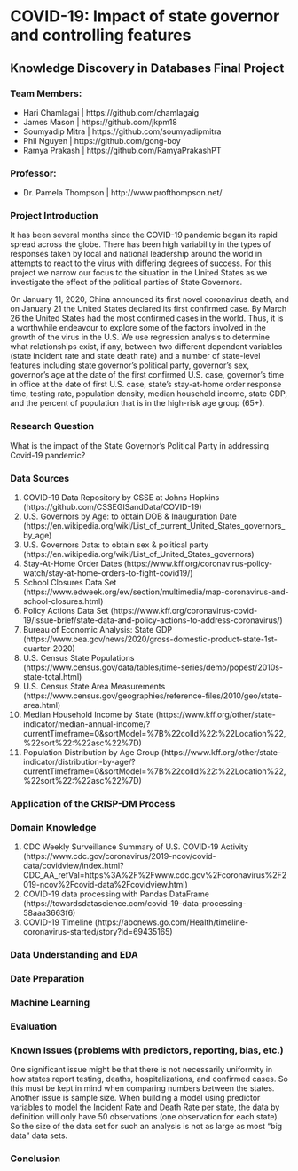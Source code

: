 <h1> COVID-19: Impact of state governor and controlling features </h1>
<h2> Knowledge Discovery in Databases Final Project </h2>
 
<h3>Team Members:</h3> 
<ul>
<li>Hari Chamlagai | https://github.com/chamlagaig</li>
<li>James Mason | https://github.com/jkpm18</li>
<li>Soumyadip Mitra | https://github.com/soumyadipmitra</li>
<li>Phil Nguyen | https://github.com/gong-boy</li>
<li>Ramya Prakash | https://github.com/RamyaPrakashPT</li>
</ul>

<h3>Professor:</h3>
<ul>
<li>Dr. Pamela Thompson | http://www.profthompson.net/ </li>
</ul>

<h3>Project Introduction</h3>
	<p>It has been several months since the COVID-19 pandemic began its rapid spread across the globe. There has been high variability in the types of responses taken by local and national leadership around the world in attempts to react to the virus with differing degrees of success. For this project we narrow our focus to the situation in the United States as we investigate the effect of the political parties of State Governors.</p>
	<p>On January 11, 2020, China announced its first novel coronavirus death, and on January 21 the United States declared its first confirmed case. By March 26 the United States had the most confirmed cases in the world. Thus, it is a worthwhile endeavour to explore some of the factors involved in the growth of the virus in the U.S. We use regression analysis to determine what relationships exist, if any, between two different dependent variables (state incident rate and state death rate) and a number of state-level features including state governor’s political party, governor’s sex, governor’s age at the date of the first confirmed U.S. case, governor’s time in office at the date of first U.S. case, state’s stay-at-home order response time, testing rate, population density, median household income, state GDP, and the percent of population that is in the high-risk age group (65+).</p>


<h3>Research Question</h3>
<p>What is the impact of the State Governor’s Political Party in addressing Covid-19 pandemic?</p>


<h3>Data Sources</h3>
<ol>
<li>COVID-19 Data Repository by CSSE at Johns Hopkins (https://github.com/CSSEGISandData/COVID-19)</li>
<li>U.S. Governors by Age: to obtain DOB & Inauguration Date (https://en.wikipedia.org/wiki/List_of_current_United_States_governors_by_age)</li>
<li>U.S. Governors Data: to obtain sex & political party  (https://en.wikipedia.org/wiki/List_of_United_States_governors)</li>
<li>Stay-At-Home Order Dates (https://www.kff.org/coronavirus-policy-watch/stay-at-home-orders-to-fight-covid19/)</li>	
<li>School Closures Data Set (https://www.edweek.org/ew/section/multimedia/map-coronavirus-and-school-closures.html)</li>
<li>Policy Actions Data Set (https://www.kff.org/coronavirus-covid-19/issue-brief/state-data-and-policy-actions-to-address-coronavirus/)</li>
<li> Bureau of Economic Analysis: State GDP (https://www.bea.gov/news/2020/gross-domestic-product-state-1st-quarter-2020)</li>	
<li>U.S. Census State Populations (https://www.census.gov/data/tables/time-series/demo/popest/2010s-state-total.html)</li>
<li>U.S. Census State Area Measurements (https://www.census.gov/geographies/reference-files/2010/geo/state-area.html)</li>
<li>Median Household Income by State (https://www.kff.org/other/state-indicator/median-annual-income/?currentTimeframe=0&sortModel=%7B%22colId%22:%22Location%22,%22sort%22:%22asc%22%7D)</li>	
<li>Population Distribution by Age Group (https://www.kff.org/other/state-indicator/distribution-by-age/?currentTimeframe=0&sortModel=%7B%22colId%22:%22Location%22,%22sort%22:%22asc%22%7D)</li>
</ol>


<h3>Application of the CRISP-DM Process</h3>


<h3>Domain Knowledge</h3>
<ol>
<li>CDC Weekly Surveillance Summary of U.S. COVID-19 Activity (https://www.cdc.gov/coronavirus/2019-ncov/covid-data/covidview/index.html?CDC_AA_refVal=https%3A%2F%2Fwww.cdc.gov%2Fcoronavirus%2F2019-ncov%2Fcovid-data%2Fcovidview.html)</li>
<li>COVID-19 data processing with Pandas DataFrame (https://towardsdatascience.com/covid-19-data-processing-58aaa3663f6)</li>
<li>COVID-19 Timeline (https://abcnews.go.com/Health/timeline-coronavirus-started/story?id=69435165)</li>	
</ol>


<h3>Data Understanding and EDA</h3>


<h3>Date Preparation</h3>


<h3>Machine Learning</h3>


<h3>Evaluation</h3>  	  	


<h3>Known Issues (problems with predictors, reporting, bias, etc.)</h3>
<p>One significant issue might be that there is not necessarily uniformity in how states report testing, deaths, hospitalizations, and confirmed cases. So this must be kept in mind when comparing numbers between the states. Another issue is sample size. When building a model using predictor variables to model the Incident Rate and Death Rate per state, the data by definition will only have 50 observations (one observation for each state). So the size of the data set for such an analysis is not as large as most “big data” data sets. </p>
 
 
<h3>Conclusion</h3>

